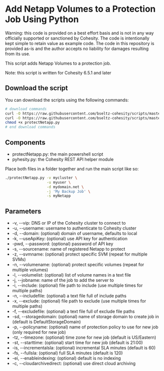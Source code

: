 # Add Netapp Volumes to a Protection Job Using Python

Warning: this code is provided on a best effort basis and is not in any way officially supported or sanctioned by Cohesity. The code is intentionally kept simple to retain value as example code. The code in this repository is provided as-is and the author accepts no liability for damages resulting from its use.

This script adds Netapp Volumes to a protection job.

Note: this script is written for Cohesity 6.5.1 and later

## Download the script

You can download the scripts using the following commands:

```bash
# download commands
curl -O https://raw.githubusercontent.com/bseltz-cohesity/scripts/master/python/protectNetapp/protectNetapp.py
curl -O https://raw.githubusercontent.com/bseltz-cohesity/scripts/master/python/pyhesity.py
chmod +x protectNetapp.py
# end download commands
```

## Components

* protectNetapp.py: the main powershell script
* pyhesity.py: the Cohesity REST API helper module

Place both files in a folder together and run the main script like so:

```bash
./protectNetapp.py -v mycluster \
                   -u myuser \
                   -d mydomain.net \
                   -j 'My Backup Job' \
                   -s myNetapp
```

## Parameters

* -v, --vip: DNS or IP of the Cohesity cluster to connect to
* -u, --username: username to authenticate to Cohesity cluster
* -d, --domain: (optional) domain of username, defaults to local
* -k, --useApiKey: (optional) use API key for authentication
* -pwd, --password: (optional) password of API key
* -s, --sourcename: name of registered Netapp to protect
* -z, --svmname: (optional) protect specific SVM (repeat for multiple SVMs)
* -n, --volumename: (optional) protect specific volumes (repeat for multiple volumes)
* -l, --volumelist: (optional) list of volume names in a text file
* -j, --jobname: name of the job to add the server to
* -i, --include: (optional) file path to include (use multiple times for multiple paths)
* -n, --includefile: (optional) a text file full of include paths
* -x, --exclude: (optional) file path to exclude (use multiple times for multiple paths)
* -f, --excludefile: (optional) a text file full of exclude file paths
* -sd, --storagedomain: (optional) name of storage domain to create job in (default is DefaultStorageDomain)
* -p, --policyname: (optional) name of protection policy to use for new job (only required for new job)
* -tz, --timezone: (optional) time zone for new job (default is US/Eastern)
* -st, --starttime: (optional) start time for new job (default is 21:00)
* -is, --incrementalsla: (optional) incremental SLA minutes (default is 60)
* -fs, --fullsla: (optional) full SLA minutes (default is 120)
* -ei, --enableindexing: (optional) default is no indexing
* -c, --cloudarchivedirect: (optional) use direct cloud archiving
